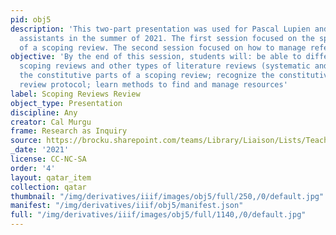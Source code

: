 ```yaml
---
pid: obj5
description: 'This two-part presentation was used for Pascal Lupien and his research
  assistants in the summer of 2021. The first session focused on the specific elements
  of a scoping review. The second session focused on how to manage references. '
objective: 'By the end of this session, students will: be able to differentiate between
  scoping reviews and other types of literature reviews (systematic and not); identify
  the constitutive parts of a scoping review; recognize the constitutive of a scoping
  review protocol; learn methods to find and manage resources'
label: Scoping Reviews Review
object_type: Presentation
discipline: Any
creator: Cal Murgu
frame: Research as Inquiry
source: https://brocku.sharepoint.com/teams/Library/Liaison/Lists/Teaching%20and%20Learning%20Collection/Attachments/20/Scoping%20Reviews%20Review.pptx?web=1
_date: '2021'
license: CC-NC-SA
order: '4'
layout: qatar_item
collection: qatar
thumbnail: "/img/derivatives/iiif/images/obj5/full/250,/0/default.jpg"
manifest: "/img/derivatives/iiif/obj5/manifest.json"
full: "/img/derivatives/iiif/images/obj5/full/1140,/0/default.jpg"
---
```

